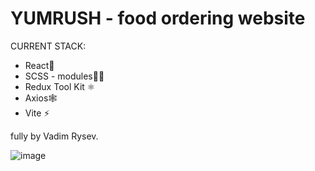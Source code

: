 # YUMRUSH - food ordering website

CURRENT STACK:
* React🚀
* SCSS - modules👨‍🎨
* Redux Tool Kit ⚛️
* Axios🕸️
* Vite ⚡️

fully by Vadim Rysev.

![image](https://github.com/vrysev/yumrush/assets/109638459/65db2205-b4ae-4d6c-9ed3-ac5151c913ee)
